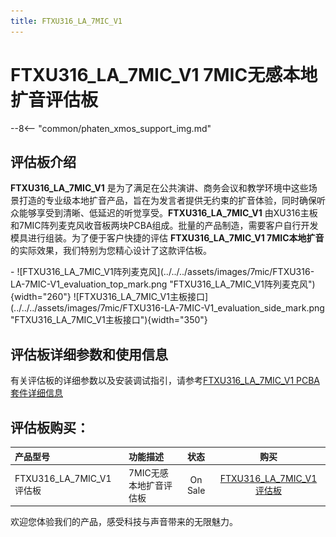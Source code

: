 ```yaml
---
title: FTXU316_LA_7MIC_V1
---
```


# FTXU316_LA_7MIC_V1 7MIC无感本地扩音评估板

--8<-- "common/phaten_xmos_support_img.md"

## 评估板介绍
**FTXU316_LA_7MIC_V1** 是为了满足在公共演讲、商务会议和教学环境中这些场景打造的专业级本地扩音产品，旨在为发言者提供无约束的扩音体验，同时确保听众能够享受到清晰、低延迟的听觉享受。**FTXU316_LA_7MIC_V1** 由XU316主板和7MIC阵列麦克风收音板两块PCBA组成。批量的产品制造，需要客户自行开发模具进行组装。为了便于客户快捷的评估 **FTXU316_LA_7MIC_V1 7MIC本地扩音** 的实际效果，我们特别为您精心设计了这款评估板。

  
<div class="grid cards" markdown>
- ![FTXU316_LA_7MIC_V1阵列麦克风](../../../assets/images/7mic/FTXU316-LA-7MIC-V1_evaluation_top_mark.png "FTXU316_LA_7MIC_V1阵列麦克风"){width="260"}  ![FTXU316_LA_7MIC_V1主板接口](../../../assets/images/7mic/FTXU316-LA-7MIC-V1_evaluation_side_mark.png "FTXU316_LA_7MIC_V1主板接口"){width="350"}
</div>

## 评估板详细参数和使用信息
有关评估板的详细参数以及安装调试指引，请参考[FTXU316_LA_7MIC_V1 PCBA套件详细信息](../ftxu316_la_7mic_v1/index.md)

## 评估板购买：
产品型号                            | 功能描述                           |状态                                  |购买                                 
:--------------------------------- | :--------------------------------- | :---------------------------------: | :---------------------------------: 
FTXU316_LA_7MIC_V1评估板   | 7MIC无感本地扩音评估板    | On Sale       |[FTXU316_LA_7MIC_V1评估板](https://detail.1688.com/offer/782121048089.html?_t=1714030593860&spm=a2615.7691456.co_1_0_wangpu_score_0_0_0_0_0_0_0000_0.0)

欢迎您体验我们的产品，感受科技与声音带来的无限魅力。


